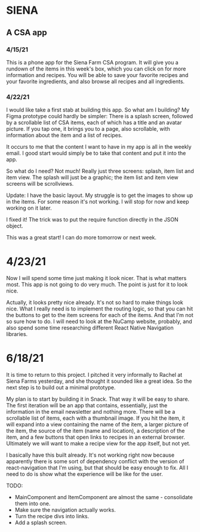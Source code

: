 # SIENA
## A CSA app

### 4/15/21

This is a phone app for the Siena Farm CSA program. It will give you a rundown of the items in this week's box, which you can click on for more information and recipes. You will be able to save your favorite recipes and your favorite ingredients, and also browse all recipes and all ingredients.

### 4/22/21

I would like take a first stab at building this app. So what am I building? My Figma prototype could hardly be simpler: There is a splash screen, followed by a scrollable list of CSA items, each of which has a title and an avatar picture. If you tap one, it brings you to a page, also scrollable, with information about the item and a list of recipes.

It occurs to me that the content I want to have in my app is all in the weekly email. I good start would simply be to take that content and put it into the app.

So what do I need? Not much! Really just three screens: splash, item list and item view. The splash will just be a graphic; the item list and item view screens will be scrollviews.

Update: I have the basic layout. My struggle is to get the images to show up in the items. For some reason it's not working. I will stop for now and keep working on it later.

I fixed it! The trick was to put the require function directly in the JSON object.

This was a great start! I can do more tomorrow or next week.

# 4/23/21

Now I will spend some time just making it look nicer. That is what matters most. This app is not going to do very much. The point is just for it to look nice.

Actually, it looks pretty nice already. It's not so hard to make things look nice. What I really need is to implement the routing logic, so that you can hit the buttons to get to the item screens for each of the items. And that I'm not so sure how to do. I will need to look at the NuCamp website, probably, and also spend some time researching different React Native Navigation libraries.

# 6/18/21

It is time to return to this project. I pitched it very informally to Rachel at Siena Farms yesterday, and she thought it sounded like a great idea. So the next step is to build out a minimal prototype.

My plan is to start by building it in Snack. That way it will be easy to share. The first iteration will be an app that contains, essentially, just the information in the email newsletter and nothing more. There will be a scrollable list of items, each with a thumbnail image. If you hit the item, it will expand into a view containing the name of the item, a larger picture of the item, the source of the item (name and location), a description of the item, and a few buttons that open links to recipes in an external browser. Ultimately we will want to make a recipe view for the app itself, but not yet.

I basically have this built already. It's not working right now because apparently there is some sort of dependency conflict with the version of react-navigation that I'm using, but that should be easy enough to fix. All I need to do is show what the experience will be like for the user.

TODO:
- MainComponent and ItemComponent are almost the same - consolidate them into one.
- Make sure the navigation actually works.
- Turn the recipe divs into links.
- Add a splash screen.